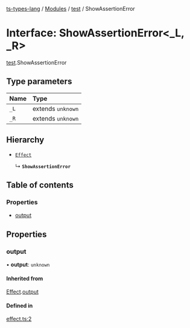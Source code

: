 [ts-types-lang](../README.md) / [Modules](../modules.md) / [test](../modules/test.md) / ShowAssertionError

# Interface: ShowAssertionError<_L, _R\>

[test](../modules/test.md).ShowAssertionError

## Type parameters

| Name | Type |
| :------ | :------ |
| `_L` | extends `unknown` |
| `_R` | extends `unknown` |

## Hierarchy

- [`Effect`](effect.Effect.md)

  ↳ **`ShowAssertionError`**

## Table of contents

### Properties

- [output](test.ShowAssertionError.md#output)

## Properties

### output

• **output**: `unknown`

#### Inherited from

[Effect](effect.Effect.md).[output](effect.Effect.md#output)

#### Defined in

[effect.ts:2](https://github.com/phenax/ts-types-runtime-environment/blob/6c7b4f3/stdlib/effect.ts#L2)
